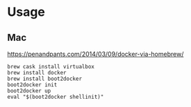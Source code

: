 # Usage

## Mac

https://penandpants.com/2014/03/09/docker-via-homebrew/

```
brew cask install virtualbox
brew install docker
brew install boot2docker
boot2docker init
boot2docker up
eval "$(boot2docker shellinit)"
```
